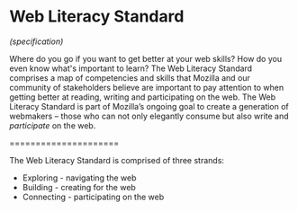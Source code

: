 Web Literacy Standard
=====================
*(specification)*

Where do you go if you want to get better at your web skills? How do you even know what's important to learn? The Web Literacy Standard comprises a map of competencies and skills that Mozilla and our community of stakeholders believe are important to pay attention to when getting better at reading, writing and participating on the web. The Web Literacy Standard is part of Mozilla’s ongoing goal to create a generation of webmakers – those who can not only elegantly consume but also write and *participate* on the web. 

=====================

The Web Literacy Standard is comprised of three strands:

* Exploring - navigating the web
* Building - creating for the web
* Connecting - participating on the web 
